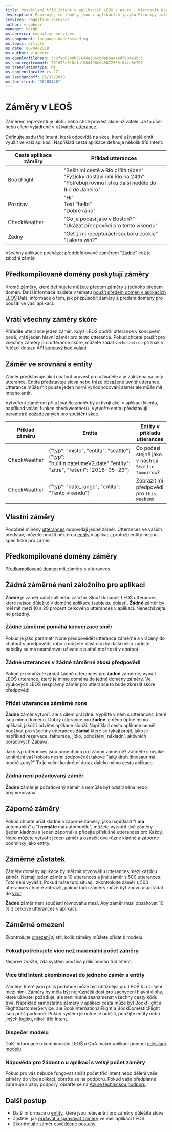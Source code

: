 ```yaml
---
title: Vysvětlení tříd Intent v aplikacích LEOŠ v Azure | Microsoft Docs
description: Popisuje, co záměry jsou v aplikacích jazyka Principy inteligentního služby (LEOŠ).
services: cognitive-services
author: v-geberr
manager: kaiqb
ms.service: cognitive-services
ms.component: language-understanding
ms.topic: article
ms.date: 06/04/2018
ms.author: v-geberr
ms.openlocfilehash: 5c2feb0240b676d4e106cbda65aaaed7604a35c5
ms.sourcegitcommit: 301855e018cfa1984198e045872539f04ce0e707
ms.translationtype: MT
ms.contentlocale: cs-CZ
ms.lasthandoff: 06/19/2018
ms.locfileid: "36265148"
---
```

# <a name="intents-in-luis"></a>Záměry v LEOŠ

Záměrem reprezentuje úlohu nebo chce provést akce uživatele. Je to účel nebo cílem vyjádřené v uživatele [utterance](luis-concept-utterance.md).

Definujte sadu tříd Intent, která odpovídá na akce, které uživatelé chtít využít ve vaší aplikaci. Například cesta aplikace definuje několik tříd Intent:

Cesta aplikace záměry   |   Příklad utterances   | 
------|------|
 BookFlight     |   "Sešit mi cestě a Rio příští týden" <br/> "Fyzicky dostavili mi Rio na 24th" <br/> "Potřebuji rovinu lístku další neděle do Rio de Janeiro"    |
 Pozdrav     |   "Hi" <br/>Text "hello" <br/>"Dobré ráno"  |
 CheckWeather | "Co je počasí jako v Boston?" <br/> "Ukázat předpovědi pro tento víkendu" |
 Žádný         | "Get z mi recepturách souboru cookie"<br>"Lakers win?" |

Všechny aplikace pocházet předdefinované záměrem "[žádné](#none-intent-is-fallback-for-app)" což je záložní záměr. 

## <a name="prebuilt-domains-provide-intents"></a>Předkompilované domény poskytují záměry
Kromě záměry, které definujete můžete předem záměry z jednoho předem domén. Další informace najdete v tématu [použít předem domén v aplikacích LEOŠ](luis-how-to-use-prebuilt-domains.md) Další informace o tom, jak přizpůsobit záměry z předem domény pro použití ve vaší aplikaci.

## <a name="return-all-intents-scores"></a>Vrátí všechny záměry skóre
Přiřadíte utterance jeden záměr. Když LEOŠ obdrží utterance v koncovém bodě, vrátí jeden hlavní záměr pro tento utterance. Pokud chcete použít pro všechny záměry pro utterance skóre, můžete zadat `verbose=true` příznak v řetězci dotazu API [koncový bod volání](https://aka.ms/v1-endpoint-api-docs). 

## <a name="intent-compared-to-entity"></a>Záměr ve srovnání s entity
Záměr představuje akci chatbot provést pro uživatele a je založena na celý utterance. Entita představuje slova nebo fráze obsažené uvnitř utterance. Utterance může mít pouze jeden horní vyhodnocování záměr ale může mít mnoho entit. 

<a name="how-do-intents-relate-to-entities"></a> Vytvoření záměrem při uživatele _záměr_ by aktivují akci v aplikaci klienta, například volání funkce checkweather(). Vytvořte entitu představují parametrů požadovaných pro spuštění akce. 

|Příklad záměru   | Entita | Entity v příkladu utterances   | 
|------------------|------------------------------|------------------------------|
| CheckWeather | {"typ": "místo", "entita": "seattle"}<br>{"typ": "builtin.datetimeV2.date","entity": "zítra", "řešení": "2018-05-23"} | Co počasí stejně jako v nástroji `Seattle` `tomorrow`? |
| CheckWeather | {"typ": "date_range", "entita": "Tento víkendu"} | Zobrazit mi předpovědi pro `this weekend` | 

## <a name="custom-intents"></a>Vlastní záměry

Podobně míněný [utterances](luis-concept-utterance.md) odpovídají jedné záměr. Utterances ve vašich představ, můžete použít některou [entity](luis-concept-entity-types.md) v aplikaci, protože entity nejsou specifické pro záměr. 

## <a name="prebuilt-domain-intents"></a>Předkompilované domény záměry

[Předkompilované domén](luis-how-to-use-prebuilt-domains.md) mít záměry s utterances.  

## <a name="none-intent-is-fallback-for-app"></a>Žádná záměrné není záložního pro aplikaci
**Žádné** je záměr catch-all nebo záložní. Slouží k naučit LEOŠ utterances, které nejsou důležité v doméně aplikace (subjektu oblast). **Žádné** záměr by měl mít mezi 10 a 20 procent celkového utterances v aplikaci. Nenechávejte ho prázdný. 

### <a name="none-intent-helps-conversation-direction"></a>Žádné záměrné pomáhá konverzace směr
Pokud je jako parametr None předpovědět utterance záměrné a vrácený do chatbot s předpovědi, robota můžete klást otázky další nebo zadejte nabídky se má nasměrovat uživatele platné možnosti v chatbot. 

### <a name="no-utterances-in-none-intent-skews-predictions"></a>Žádné utterances v žádné záměrné zkosí předpovědi
Pokud je nemůžete přidat žádné utterances pro **žádné** záměrné, vynutí LEOŠ utterance, který je mimo doménu do jedné domény záměry. Ve výukových LEOŠ nesprávný záměr pro utterance to bude zkreslit skóre předpovědi. 

### <a name="add-utterances-to-the-none-intent"></a>Přidat utterances záměrné none
**Žádné** záměr vytvoří, ale s cílem prázdné. Vyplňte v něm s utterances, které jsou mimo doménu. Dobrý utterance pro **žádné** je něco úplně mimo aplikaci, jakož i odvětví aplikace slouží. Například cesta aplikace neměli používat pro všechny utterances **žádné** které se týkají projít, jako je například rezervace, fakturace, jídlo, pohoštění, nákladní, aktivních pořadových Zábava. 

Jaký typ utterances jsou ponechána pro žádný záměrné? Začněte s nějaké konkrétní vaší robota nesmí zodpovědět takové "jaký druh dinosaur má modré zuby?" To je velmi konkrétní dotaz daleko mimo cesta aplikace. 

### <a name="none-is-a-required-intent"></a>Žádná není požadovaný záměr
**Žádné** záměr je požadovaný záměr a nemůže být odstraněna nebo přejmenována.

## <a name="negative-intentions"></a>Záporné záměry 
Pokud chcete určit kladné a záporné záměry, jako například "I **má** automobilu" a "I **nemáte** má automobilu", můžete vytvořit dvě záměry (jeden kladnou a jeden záporné) a přidejte příslušné utterances pro Každý. Nebo můžete vytvořit jeden záměr a označit dva různé kladné a záporné podmínky jako entity.  

## <a name="intent-balance"></a>Záměrné zůstatek
Záměry domény aplikace by měl mít rovnováhu utterances mezi každou záměr. Nemají jeden záměr s 10 utterances a jiné záměr s 500 utterances. Toto není vyvážit. Pokud máte tuto situaci, zkontrolujte záměr s 500 utterances chcete zobrazit, pokud řadu záměry může být znovu uspořádat do [vzor](luis-concept-patterns.md). 

**Žádné** záměr není součástí rovnováhu mezi. Aby záměr musí obsahovat 10 % z celkové utterances v aplikaci.

## <a name="intent-limits"></a>Záměrné omezení
Zkontrolujte [omezení](luis-boundaries.md#model-boundaries) zjistit, kolik záměry můžete přidat k modelu. 

### <a name="if-you-need-more-than-the-maximum-number-of-intents"></a>Pokud potřebujete více než maximální počet záměry 
Nejprve zvažte, zda systém používá příliš mnoho tříd Intent. 

### <a name="can-multiple-intents-be-combined-into-single-intent-with-entities"></a>Více tříd Intent zkombinovat do jednoho záměr s entity 
Záměry, které jsou příliš podobné může být obtížnější pro LEOŠ k rozlišení mezi nimi. Záměry by měla být nejrůznější dost pro zachycení hlavní úlohy, které uživatel požaduje, ale není nutné zaznamenat všechny cesty kódu trvá. Například samostatné záměry v aplikaci cesta může být BookFlight a FlightCustomerService, ale BookInternationalFlight a BookDomesticFlight jsou příliš podobné. Pokud systém je nutné je odlišili, použijte entity nebo jiných logiku, nikoli tříd Intent. 

### <a name="dispatcher-model"></a>Dispečer modelu
Další informace o kombinování LEOŠ a QnA maker aplikací pomocí [odesílání modelu](luis-concept-enterprise.md#when-you-need-to-combine-several-luis-and-qna-maker-apps). 

### <a name="request-help-for-apps-with-significant-number-of-intents"></a>Nápověda pro žádost o u aplikací s velký počet záměry
Pokud pro vás nebude fungovat snížit počet tříd Intent nebo dělení vaše záměry do více aplikací, obraťte se na podporu. Pokud vaše předplatné zahrnuje služby podpory, obraťte se na [Azure technickou podporu](https://azure.microsoft.com/support/options/). 

## <a name="next-steps"></a>Další postup

* Další informace o [entity](luis-concept-entity-types.md), které jsou relevantní pro záměry důležité slova
* Zjistěte, jak [přidávat a spravovat záměry](luis-how-to-add-intents.md) ve vaší aplikaci LEOŠ.
* Zkontrolujte záměr [osvědčené postupy](luis-concept-best-practices.md)

[LUIS]: https://docs.microsoft.com/azure/cognitive-services/luis/luis-reference-regions#luis-website